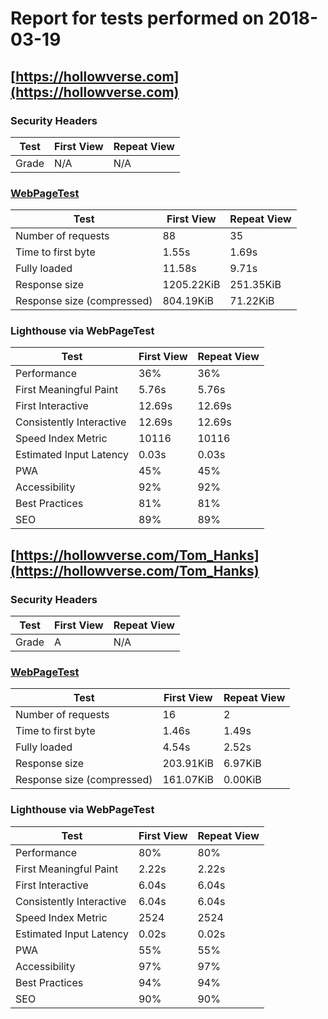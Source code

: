 # Report for tests performed on 2018-03-19

## [https://hollowverse.com](https://hollowverse.com)

### Security Headers

| Test  | First View | Repeat View |
| ----- | ---------- | ----------- |
| Grade | N/A        | N/A         |

### [WebPageTest](http://www.webpagetest.org/results.php?test=180319_P7_a8b4e2373aa875c9bddf50c6bc9d362d)

| Test                       | First View | Repeat View |
| -------------------------- | ---------- | ----------- |
| Number of requests         | 88         | 35          |
| Time to first byte         | 1.55s      | 1.69s       |
| Fully loaded               | 11.58s     | 9.71s       |
| Response size              | 1205.22KiB | 251.35KiB   |
| Response size (compressed) | 804.19KiB  | 71.22KiB    |

### Lighthouse via WebPageTest

| Test                     | First View | Repeat View |
| ------------------------ | ---------- | ----------- |
| Performance              | 36%        | 36%         |
| First Meaningful Paint   | 5.76s      | 5.76s       |
| First Interactive        | 12.69s     | 12.69s      |
| Consistently Interactive | 12.69s     | 12.69s      |
| Speed Index Metric       | 10116      | 10116       |
| Estimated Input Latency  | 0.03s      | 0.03s       |
| PWA                      | 45%        | 45%         |
| Accessibility            | 92%        | 92%         |
| Best Practices           | 81%        | 81%         |
| SEO                      | 89%        | 89%         |

## [https://hollowverse.com/Tom_Hanks](https://hollowverse.com/Tom_Hanks)

### Security Headers

| Test  | First View | Repeat View |
| ----- | ---------- | ----------- |
| Grade | A          | N/A         |

### [WebPageTest](http://www.webpagetest.org/results.php?test=180319_DF_c9377bf019a4c49765edf058ce267dc8)

| Test                       | First View | Repeat View |
| -------------------------- | ---------- | ----------- |
| Number of requests         | 16         | 2           |
| Time to first byte         | 1.46s      | 1.49s       |
| Fully loaded               | 4.54s      | 2.52s       |
| Response size              | 203.91KiB  | 6.97KiB     |
| Response size (compressed) | 161.07KiB  | 0.00KiB     |

### Lighthouse via WebPageTest

| Test                     | First View | Repeat View |
| ------------------------ | ---------- | ----------- |
| Performance              | 80%        | 80%         |
| First Meaningful Paint   | 2.22s      | 2.22s       |
| First Interactive        | 6.04s      | 6.04s       |
| Consistently Interactive | 6.04s      | 6.04s       |
| Speed Index Metric       | 2524       | 2524        |
| Estimated Input Latency  | 0.02s      | 0.02s       |
| PWA                      | 55%        | 55%         |
| Accessibility            | 97%        | 97%         |
| Best Practices           | 94%        | 94%         |
| SEO                      | 90%        | 90%         |
